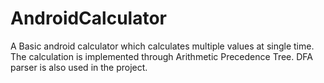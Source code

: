 # AndroidCalculator
A Basic android calculator which calculates multiple values at single time. The calculation is implemented through Arithmetic Precedence Tree. DFA parser is also used in the project.
